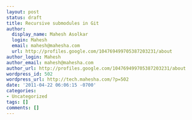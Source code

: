 ```yaml
---
layout: post
status: draft
title: Recursive submodules in Git
author:
  display_name: Mahesh Asolkar
  login: Mahesh
  email: mahesh@mahesha.com
  url: http://profiles.google.com/104769499705387203231/about
author_login: Mahesh
author_email: mahesh@mahesha.com
author_url: http://profiles.google.com/104769499705387203231/about
wordpress_id: 502
wordpress_url: http://tech.mahesha.com/?p=502
date: '2011-04-22 06:06:15 -0700'
categories:
- Uncategorized
tags: []
comments: []
---
```



